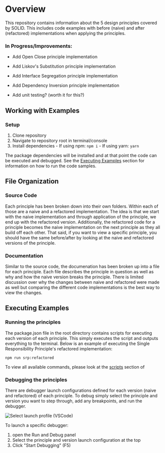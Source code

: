 # Overview
This repository contains information about the 5 design principles covered by SOLID. This includes code examples with before (naive) and after (refactored) implementations when applying the principles.

### In Progress/Improvements:
- Add Open Close principle implementation
- Add Liskov's Substitution principle implementation
- Add Interface Segregation principle implementation
- Add Dependency Inversion principle implementation

- Add unit testing? (worth it for this?)

## Working with Examples
### Setup
1. Clone repository
2. Navigate to repository root in terminal/console
3. Install dependencies
		- If using npm: ```npm i```
		- If using yarn: ```yarn```

The package dependencies will be installed and at that point the code can be executed and debugged. See the [Executing Examples](#executing-examples) section for information on how to run the code samples.

## File Organization
### Source Code
Each principle has been broken down into their own folders. Within each of those are a naive and a refactored implementation. The idea is that we start with the naive implementation and through application of the principle, we end up with the refactored version. Additionally, the refactored code for a principle becomes the naive implementation on the next principle as they all build off each other. That said, if you want to view a specific principle, you should have the same before/after by looking at the naive and refactored versions of the principle.

### Documentation
Similar to the source code, the documenation has been broken up into a file for each principle. Each file describes the principle in question as well as why and how the naive version breaks the principle. There is limited discussion over why the changes between naive and refactored were made as well but comparing the different code implementations is the best way to view the changes.

## Executing Examples
### Running the principles
The package.json file in the root directory contains scripts for executing each version of each principle. This simply executes the script and outputs everything to the terminal. Below is an example of executing the Single Responsibility Principle's refactored implementation:

```npm run srp:refactored```

To view all available commands, please look at the [scripts](./package.json) section of

### Debugging the principles
There are debugger launch configurations defined for each version (naive and refactored) of each principle. To debug simply select the principle and version you want to step through, add any breakpoints, and run the debugger.

![Select launch profile (VSCode)](./src/documentation/images/launchProfileSelection.png)

To launch a specific debugger:
1. open the Run and Debug panel
2. Select the principle and version launch configuration at the top
3. Click "Start Debugging" (F5)

